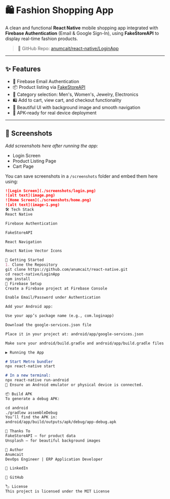 # 🛍️ Fashion Shopping App

A clean and functional **React Native** mobile shopping app integrated with **Firebase Authentication** (Email & Google Sign-In), using **FakeStoreAPI** to display real-time fashion products.

> 📍 GitHub Repo: [anumcait/react-native/LoginApp](https://github.com/anumcait/react-native/tree/master/LoginApp)

---

## ✨ Features

- 🔐 Firebase Email Authentication
- 📦 Product listing via [FakeStoreAPI](https://fakestoreapi.com/)
- 🧭 Category selection: Men's, Women's, Jewelry, Electronics
- 🛍️ Add to cart, view cart, and checkout functionality
- 🎨 Beautiful UI with background image and smooth navigation
- 📱 APK-ready for real device deployment

---

## 📸 Screenshots

_Add screenshots here after running the app:_

- Login Screen  
- Product Listing Page  
- Cart Page

You can save screenshots in a `/screenshots` folder and embed them here using:

```markdown
![Login Screen](./screenshots/login.png)
![alt text](image.png)
![Home Screen](./screenshots/home.png)
![alt text](image-1.png)
🛠️ Tech Stack
React Native

Firebase Authentication

FakeStoreAPI

React Navigation

React Native Vector Icons

🚀 Getting Started
1. Clone the Repository
git clone https://github.com/anumcait/react-native.git
cd react-native/LoginApp
npm install
🔑 Firebase Setup
Create a Firebase project at Firebase Console

Enable Email/Password under Authentication

Add your Android app:

Use your app’s package name (e.g., com.loginapp)

Download the google-services.json file

Place it in your project at: android/app/google-services.json

Make sure your android/build.gradle and android/app/build.gradle files are configured for Firebase (most of this is already set up if you followed docs).

▶️ Running the App

# Start Metro bundler
npx react-native start

# In a new terminal:
npx react-native run-android
🔄 Ensure an Android emulator or physical device is connected.

📦 Build APK
To generate a debug APK:

cd android
./gradlew assembleDebug
You’ll find the APK in:
android/app/build/outputs/apk/debug/app-debug.apk

🙌 Thanks To
FakeStoreAPI – for product data
Unsplash – for beautiful background images

👤 Author
Anumcait
DevOps Engineer | ERP Application Developer

🔗 LinkedIn

📂 GitHub

🏷 License
This project is licensed under the MIT License